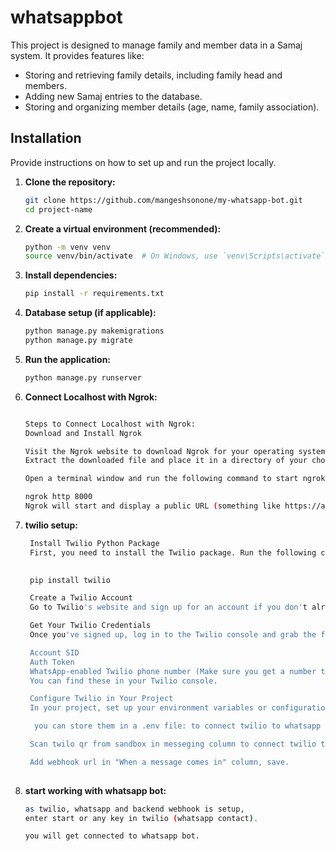 # whatsappbot
This project is designed to manage family and member data in a Samaj system. It provides features like:
- Storing and retrieving family details, including family head and members.
- Adding new Samaj entries to the database.
- Storing and organizing member details (age, name, family association).

## Installation

Provide instructions on how to set up and run the project locally.

1. **Clone the repository:**

    ```bash
    git clone https://github.com/mangeshsonone/my-whatsapp-bot.git
    cd project-name
    ```

2. **Create a virtual environment (recommended):**

    ```bash
    python -m venv venv
    source venv/bin/activate  # On Windows, use `venv\Scripts\activate`
    ```

3. **Install dependencies:**

    ```bash
    pip install -r requirements.txt
    ```

4. **Database setup (if applicable):**

    

    ```bash
    python manage.py makemigrations
    python manage.py migrate
    ```

5. **Run the application:**

    

    ```bash
    python manage.py runserver


    ```

6. **Connect Localhost with Ngrok:**

    ```bash
   
    Steps to Connect Localhost with Ngrok:
    Download and Install Ngrok

    Visit the Ngrok website to download Ngrok for your operating system.
    Extract the downloaded file and place it in a directory of your choice.
    
    Open a terminal window and run the following command to start ngrok, where 8000 is the port your server is running on:

    ngrok http 8000
    Ngrok will start and display a public URL (something like https://abcd1234.ngrok.io) in your terminal that tunnels to your local server.


    ```


7. **twilio setup:**

   ```bash
    Install Twilio Python Package
    First, you need to install the Twilio package. Run the following command:

    
    pip install twilio

    Create a Twilio Account
    Go to Twilio's website and sign up for an account if you don't already have one.

    Get Your Twilio Credentials
    Once you've signed up, log in to the Twilio console and grab the following credentials:

    Account SID
    Auth Token
    WhatsApp-enabled Twilio phone number (Make sure you get a number that supports WhatsApp)
    You can find these in your Twilio console.

    Configure Twilio in Your Project
    In your project, set up your environment variables or configuration file with the Twilio credentials.

     you can store them in a .env file: to connect twilio to whatsapp

    Scan twilo qr from sandbox in messeging column to connect twilio to whatsapp

    Add webhook url in "When a message comes in" column, save.
    
    ```

7. **start working with whatsapp bot:**

    ```bash
    as twilio, whatsapp and backend webhook is setup,
    enter start or any key in twilio (whatsapp contact).

    you will get connected to whatsapp bot.

    ```
